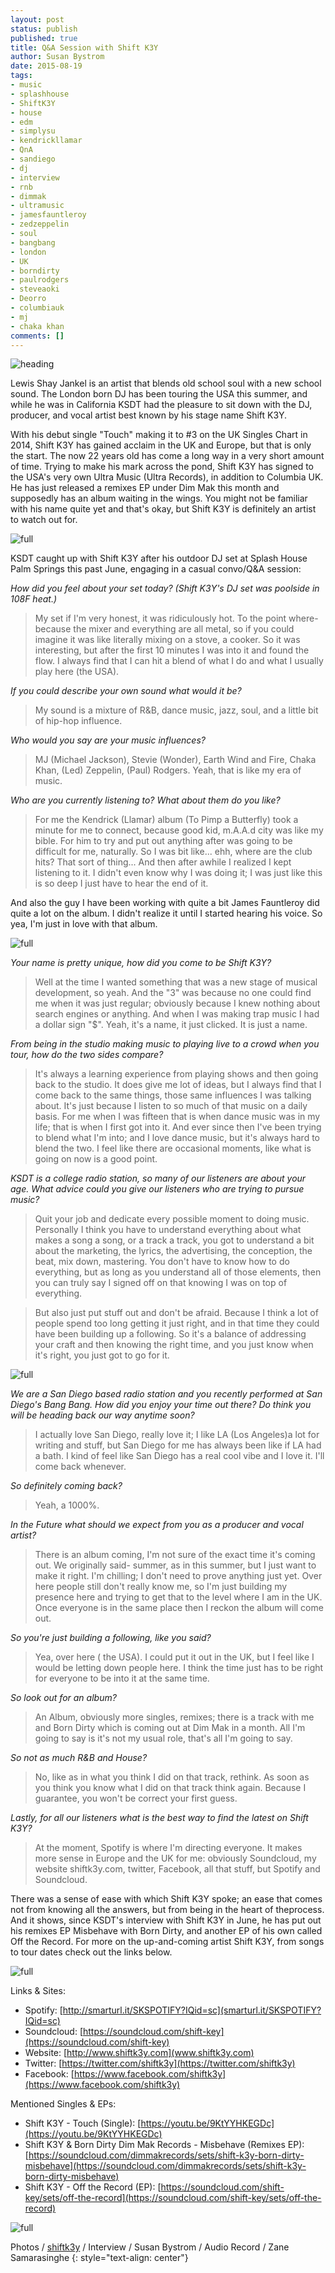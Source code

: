 ```yaml
---
layout: post
status: publish
published: true
title: Q&A Session with Shift K3Y
author: Susan Bystrom
date: 2015-08-19
tags:
- music
- splashhouse
- ShiftK3Y
- house
- edm
- simplysu
- kendrickllamar
- QnA
- sandiego
- dj
- interview
- rnb
- dimmak
- ultramusic
- jamesfauntleroy
- zedzeppelin
- soul
- bangbang
- london
- UK
- borndirty
- paulrodgers
- steveaoki
- Deorro
- columbiauk
- mj
- chaka khan
comments: []
---
```


![heading](/assets/img/Screenshot_2015-08-19-21-01-38-1-31.jpg)

Lewis Shay Jankel is an artist that blends old school soul with a new school sound. The London born DJ has been touring the USA this summer, and while he was in California KSDT had the pleasure to sit down with the DJ, producer, and vocal artist best known by his stage name Shift K3Y.

With his debut single "Touch" making it to #3 on the UK Singles Chart in 2014, Shift K3Y has gained acclaim in the UK and Europe, but that is only the start. The now 22 years old has come a long way in a very short amount of time. Trying to make his mark across the pond, Shift K3Y has signed to the USA's very own Ultra Music (Ultra Records), in addition to Columbia UK. He has just released a remixes EP under Dim Mak this month and supposedly has an album waiting in the wings. You might not be familiar with his name quite yet and that's okay, but Shift K3Y is definitely an artist to watch out for.

![full](/assets/img/Screenshot_2015-08-19-21-02-36-1-2.jpg)

KSDT caught up with Shift K3Y after his outdoor DJ set at Splash House Palm Springs this past June, engaging in a casual convo/Q&A session:

*How did you feel about your set today? (Shift K3Y's DJ set was poolside in 108F heat.)*

> My set if I'm very honest, it was ridiculously hot. To the point where- because the mixer and everything are all metal, so if you could imagine it was like literally mixing on a stove, a cooker. So it was interesting, but after the first 10 minutes I was into it and found the flow. I always find that I can hit a blend of what I do and what I usually play here (the USA).

*If you could describe your own sound what would it be?*

> My sound is a mixture of R&B, dance music, jazz, soul, and a little bit of hip-hop influence.

*Who would you say are your music influences?*

> MJ (Michael Jackson), Stevie (Wonder), Earth Wind and Fire, Chaka Khan, (Led) Zeppelin, (Paul) Rodgers. Yeah, that is like my era of music.

*Who are you currently listening to? What about them do you like?*

> For me the Kendrick (Llamar) album (To Pimp a Butterfly) took a minute for me to connect, because good kid, m.A.A.d city was like my bible. For him to try and put out anything after was going to be difficult for me, naturally. So I was bit like... ehh, where are the club hits? That sort of thing... And then after awhile I realized I kept listening to it. I didn't even know why I was doing it; I was just like this is so deep I just have to hear the end of it.

And also the guy I have been working with quite a bit James Fauntleroy did quite a lot on the album. I didn't realize it until I started hearing his voice. So yea, I'm just in love with that album.

![full](/assets/img/Screenshot_2015-08-19-21-01-07-1-2.jpg)

*Your name is pretty unique, how did you come to be Shift K3Y?*

 > Well at the time I wanted something that was a new stage of musical development, so yeah. And the "3" was because no one could find me when it was just regular; obviously because I knew nothing about search engines or anything. And when I was making trap music I had a dollar sign "$".
 Yeah, it's a name, it just clicked. It is just a name.

 *From being in the studio making music to playing live to a crowd when you tour, how do the two sides compare?*

 > It's always a learning experience from playing shows and then going back to the studio. It does give me lot of ideas, but I always find that I come back to the same things, those same influences I was talking about. It's just because I listen to so much of that music on a daily basis. For me when I was fifteen that is when dance music was in my life; that is when I first got into it. And ever since then I've been trying to blend what I'm into; and I love dance music, but it's always hard to blend the two. I feel like there are occasional moments, like what is going on now is a good point.

*KSDT is a college radio station, so many of our listeners are about your age. What advice could you give our listeners who are trying to pursue music?*

> Quit your job and dedicate every possible moment to doing music. Personally I think you have to understand everything about what makes a song a song, or a track a track, you got to understand a bit about the marketing, the lyrics, the advertising, the conception, the beat, mix down, mastering. You don't have to know how to do everything, but as long as you understand all of those elements, then you can truly say I signed off on that knowing I was on top of everything.

> But also just put stuff out and don't be afraid. Because I think a lot of people spend too long getting it just right, and in that time they could have been building up a following. So it's a balance of addressing your craft and then knowing the right time, and you just know when it's right, you just got to go for it.

![full](/assets/img/Screenshot_2015-08-19-22-01-29-1-21.jpg)

*We are a San Diego based radio station and you recently performed at San Diego's Bang Bang. How did you enjoy your time out there? Do think you will be heading back our way anytime soon?*

> I actually love San Diego, really love it; I like LA (Los Angeles)a lot for writing and stuff, but San Diego for me has always been like if LA had a bath. I kind of feel like San Diego has a real cool vibe and I love it. I'll come back whenever.

*So definitely coming back?*

> Yeah, a 1000%.

*In the Future what should we expect from you as a producer and vocal artist?*

> There is an album coming, I'm not sure of the exact time it's coming out. We originally said- summer, as in this summer, but I just want to make it right. I'm chilling; I don't need to prove anything just yet. Over here people still don't really know me, so I'm just building my presence here and trying to get that to the level where I am in the UK. Once everyone is in the same place then I reckon the album will come out.

*So you're just building a following, like you said?*

> Yea, over here ( the USA). I could put it out in the UK, but I feel like I would be letting down people here. I think the time just has to be right for everyone to be into it at the same time.

*So look out for an album?*

> An Album, obviously more singles, remixes; there is a track with me and Born Dirty which is coming out at Dim Mak in a month. All I'm going to say is it's not my usual role, that's all I'm going to say.

*So not as much R&B and House?*

> No, like as in what you think I did on that track, rethink. As soon as you think you know what I did on that track think again. Because I guarantee, you won't be correct your first guess.

*Lastly, for all our listeners what is the best way to find the latest on Shift K3Y?*

> At the moment, Spotify is where I'm directing everyone. It makes more sense in Europe and the UK for me: obviously Soundcloud, my website shiftk3y.com, twitter, Facebook, all that stuff, but Spotify and Soundcloud.

There was a sense of ease with which Shift K3Y spoke; an ease that comes not from knowing all the answers, but from being in the heart of theprocess. And it shows, since KSDT's interview with Shift K3Y in June, he has put out his remixes EP Misbehave with Born Dirty, and another EP of his own called Off the Record. For more on the up-and-coming artist Shift K3Y, from songs to tour dates check out the links below.

![full](/assets/img/Screenshot_2015-08-19-21-01-20-1-2.jpg)

Links & Sites:

+ Spotify: [http://smarturl.it/SKSPOTIFY?IQid=sc](smarturl.it/SKSPOTIFY?IQid=sc)
+ Soundcloud: [https://soundcloud.com/shift-key](https://soundcloud.com/shift-key)
+ Website: [http://www.shiftk3y.com](www.shiftk3y.com)
+ Twitter: [https://twitter.com/shiftk3y](https://twitter.com/shiftk3y)
+ Facebook: [https://www.facebook.com/shiftk3y](https://www.facebook.com/shiftk3y)

Mentioned Singles & EPs:

+ Shift K3Y - Touch (Single): [https://youtu.be/9KtYYHKEGDc](https://youtu.be/9KtYYHKEGDc)
+ Shift K3Y & Born Dirty Dim Mak Records - Misbehave (Remixes EP): [https://soundcloud.com/dimmakrecords/sets/shift-k3y-born-dirty-misbehave](https://soundcloud.com/dimmakrecords/sets/shift-k3y-born-dirty-misbehave)
+ Shift K3Y - Off the Record (EP): [https://soundcloud.com/shift-key/sets/off-the-record](https://soundcloud.com/shift-key/sets/off-the-record)

![full](/assets/img/Screenshot_2015-08-19-21-01-28-1-2.jpg)

Photos / [shiftk3y](https://instagram.com/shiftk3y/) / Interview / Susan Bystrom / Audio Record / Zane Samarasinghe
{: style="text-align: center"}
